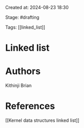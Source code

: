 Created at: 2024-08-23 18:30

Stage: #drafting
 
Tags: [[linked_list]]

# Linked list


# Authors
Kithinji Brian

# References
[[Kernel data structures linked list]]
